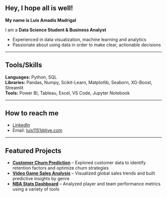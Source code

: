 ## Hey, I hope all is well!

**My name is Luis Amadis Madrigal**  

I am a **Data Science Student & Business Analyst**

- Experienced in data visualization, machine learning and analytics  
- Passionate about using data in order to make clear, actionable decisions  

---

## Tools/Skills

**Languages:** Python, SQL  
**Libraries:** Pandas, Numpy, Scikit-Learn, Matplotlib, Seaborn, XG-Boost, Streamlit  
**Tools:** Power BI, Tableau, Excel, VS Code, Jupyter Notebook  

---

## How to reach me

- [LinkedIn](https://www.linkedin.com/in/luis-amadis-madrigal-86523422b/)  
- Email: luis1151@live.com  

---

## Featured Projects

- [**Customer Churn Prediction**](https://github.com/Amadis15/Telco-Customer-Churn) – Explored customer data to identify retention factors and optimize churn strategies  
- [**Video Game Sales Analysis**](https://github.com/Amadis15/Video-Game-Sales-Analysis-and-Genre-Prediction) – Visualized global sales trends and built predictive insights by genre  
- [**NBA Stats Dashboard**](https://github.com/Amadis15/NBA-Stats-Project) – Analyzed player and team performance metrics using a variety of tools  




<!--
**Amadis15/Amadis15** is a ✨ _special_ ✨ repository because its `README.md` (this file) appears on your GitHub profile.

Here are some ideas to get you started:

- 🔭 I’m currently working on ...
- 🌱 I’m currently learning ...
- 👯 I’m looking to collaborate on ...
- 🤔 I’m looking for help with ...
- 💬 Ask me about ...
- 📫 How to reach me: ...
- 😄 Pronouns: ...
- ⚡ Fun fact: ...
-->
